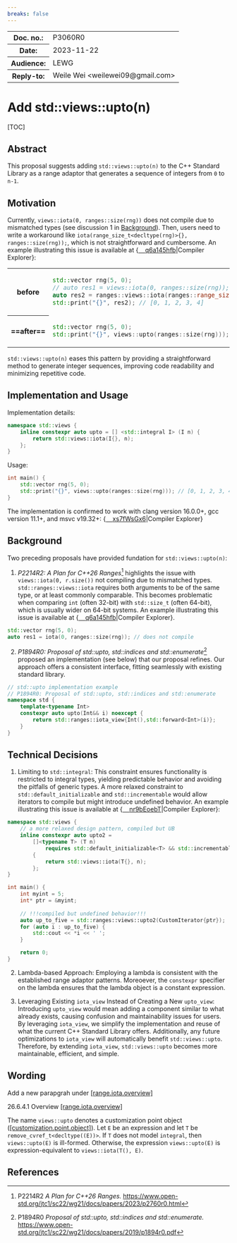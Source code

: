 ```yaml
---
breaks: false
---
```


<style type="text/css">
ins { background-color: #CCFFCC }
s { background-color: #FFCACA }
blockquote { color: inherit !important }
table.no-alt tr:nth-child(2n) { background-color: inherit }
.godbolt {
    background-size: contain;
    background-repeat: no-repeat;
    background-position-y: center;
    background-image: url("https://godbolt.org/favicon.ico?v=1")
}
</style>

<table><tbody>
<tr><th>Doc. no.:</th>    <td>P3060R0</td></tr>
<tr><th>Date:</th>        <td>2023-11-22</td></tr>
<tr><th>Audience:</th>    <td>LEWG</td></tr>
<tr><th>Reply-to:</th>    <td>Weile Wei &lt;weilewei09@gmail.com&gt;</td></tr>
</tbody></table>

# Add std::views::upto(n)

[TOC]

## Abstract
This proposal suggests adding `std::views::upto(n)` to the C++ Standard Library as a range adaptor that generates a sequence of integers from `0` to `n-1`.

## Motivation
Currently, `views::iota(0, ranges::size(rng))` does not compile due to mismatched types (see discussion 1 in [Background](#Background)). Then, users need to write a workaround like `iota(range_size_t<decltype(rng)>{}, ranges::size(rng));`, which is not straightforward and cumbersome. An example illustrating this issue is available at {[<span class="godbolt">&#x2001;</span>q6a145hfb](https://godbolt.org/z/q6a145hfb)|Compiler&puncsp;Explorer}:

<table class="no-alt"><tbody>
<tr><th>

before

</th><td>

```cpp
std::vector rng(5, 0);
// auto res1 = views::iota(0, ranges::size(rng)); // does not compile
auto res2 = ranges::views::iota(ranges::range_size_t<decltype(rng)>{}, ranges::size(rng));
std::print("{}", res2); // [0, 1, 2, 3, 4]
```

<tr><th>

==after==

</th>
<td>

```cpp
std::vector rng(5, 0);
std::print("{}", views::upto(ranges::size(rng))); // [0, 1, 2, 3, 4]
```

</td></tr>
</tbody></table>


`std::views::upto(n)` eases this pattern by providing a straightforward method to generate integer sequences, improving code readability and minimizing repetitive code.


## Implementation and Usage
Implementation details:
```cpp
namespace std::views {
    inline constexpr auto upto = [] <std::integral I> (I n) {
        return std::views::iota(I{}, n);
    };
}
```
Usage:
```cpp
int main() {
    std::vector rng(5, 0);
    std::print("{}", views::upto(ranges::size(rng))); // [0, 1, 2, 3, 4]
}
```

The implementation is confirmed to work with clang version 16.0.0+, gcc version 11.1+, and msvc v19.32+: {[<span class="godbolt">&#x2001;</span>xs7fWsGx6](https://godbolt.org/z/xs7fWsGx6)|Compiler&puncsp;Explorer}

## Background
Two preceding proposals have provided fundation for `std::views::upto(n)`:

1. *P2214R2: A Plan for C++26 Ranges*[^rangesplan] highlights the issue with `views::iota(0, r.size())` not compiling due to mismatched types. `std::ranges::views::iota` requires both arguments to be of the same type, or at least commonly comparable. This becomes problematic when comparing `int` (often 32-bit) with `std::size_t` (often 64-bit), which is usually wider on 64-bit systems. An example illustrating this issue is available at {[<span class="godbolt">&#x2001;</span>q6a145hfb](https://godbolt.org/z/q6a145hfb)|Compiler&puncsp;Explorer}.
```cpp
std::vector rng(5, 0);
auto res1 = iota(0, ranges::size(rng)); // does not compile
```
2. *P1894R0: Proposal of std::upto, std::indices and std::enumerate*[^stdupto] proposed an implementation (see below) that our proposal refines. Our approach offers a consistent interface, fitting seamlessly with existing standard library.
```cpp
// std::upto implementation example
// P1894R0: Proposal of std::upto, std::indices and std::enumerate
namespace std {
    template<typename Int>
    constexpr auto upto(Int&& i) noexcept {
        return std::ranges::iota_view{Int(),std::forward<Int>(i)};
    }
}
```

## Technical Decisions
1. Limiting to `std::integral`: This constraint ensures functionality is restricted to integral types, yielding predictable behavior and avoiding the pitfalls of generic types. A more relaxed constraint to `std::default_initializable` and `std::incrementable` would allow iterators to compile but might introduce undefined behavior. An example illustrating this issue is available at {[<span class="godbolt">&#x2001;</span>nr9bEoebT](https://godbolt.org/z/nr9bEoebT)|Compiler&puncsp;Explorer}:
```cpp
namespace std::views {
    // a more relaxed design pattern, compiled but UB
    inline constexpr auto upto2 = 
        []<typename T> (T n)
            requires std::default_initializable<T> && std::incrementable<T>
        {
            return std::views::iota(T{}, n);
        };
}

int main() {
    int myint = 5;
    int* ptr = &myint;
    
    // !!!compiled but undefined behavior!!!
    auto up_to_five = std::ranges::views::upto2(CustomIterator{ptr});
    for (auto i : up_to_five) {
        std::cout << *i << ' ';
    }

    return 0;
}
```

2. Lambda-based Approach: Employing a lambda is consistent with the established range adaptor patterns. Moreoever, the `constexpr` specifier on the lambda ensures that the lambda object is a constant expression. 

3. Leveraging Existing `iota_view` Instead of Creating a New `upto_view`: Introducing `upto_view` would mean adding a component similar to what already exists, causing confusion and maintainability issues for users. By leveraging `iota_view`, we simplify the implementation and reuse of what the current C++ Standard Library offers. Additionally, any future optimizations to `iota_view` will automatically benefit `std::views::upto`. Therefore, by extending `iota_view`, `std::views::upto` becomes more maintainable, efficient, and simple.
## Wording
Add a new parapgrah under [[range.iota.overview]](https://eel.is/c++draft/range.iota.overview)

26.6.4.1 Overview [[range.iota.overview]](https://eel.is/c++draft/range.iota.overview)

The name `views::upto` denotes a customization point object ([[customization.point.object]](https://eel.is/c++draft/customization.point.object)). Let `E` be an expression and let `T` be `remove_cvref_t<decltype((E))>`. If `T` does not model `integral`, then `views::upto(E)` is ill-formed. Otherwise, the expression `views::upto(E)` is expression-equivalent to `views::iota(T(), E)`. 

## References

[^rangesplan]: P2214R2 _A Plan for C++26 Ranges._
https://www.open-std.org/jtc1/sc22/wg21/docs/papers/2023/p2760r0.html

[^stdupto]: P1894R0 _Proposal of std::upto, std::indices and std::enumerate._
https://www.open-std.org/jtc1/sc22/wg21/docs/papers/2019/p1894r0.pdf

